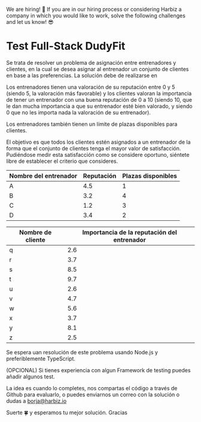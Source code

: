 We are hiring! 🚀 If you are in our hiring process or considering Harbiz a company in which you would like to work, solve the following challenges and let us know! 😎

# Test Full-Stack DudyFit

Se trata de resolver un problema de asignación entre entrenadores y clientes, en la cual se desea asignar al entrenador un conjunto de clientes en base a las preferencias. 
La solución debe de realizarse en 

Los entrenadores tienen una valoración de su reputación entre 0 y 5 (siendo 5, la valoración
más favorable) y los clientes valoran la importancia de tener un entrenador con una buena
reputación de 0 a 10 (siendo 10, que le dan mucha importancia a que su entrenador esté bien
valorado, y siendo 0 que no les importa nada la valoración de su entrenador).

Los entrenadores también tienen un límite de plazas disponibles para clientes.

El objetivo es que todos los clientes estén asignados a un entrenador de la forma que el
conjunto de clientes tenga el mayor valor de satisfacción. Pudiéndose medir esta satisfacción
como se considere oportuno, siéntete libre de establecer el criterio que consideres.



| Nombre del entrenador | Reputación | Plazas disponibles |
|-----------------------|------------|--------------------|
|           A           |    4.5     |          1         |
|           B           |    3.2     |          4         |
|           C           |    1.2     |          3         |
|           D           |    3.4     |          2         |


| Nombre de cliente  | Importancia de la reputación del entrenador |
|--------------------|---------------------------------------------|
|          q         |                     2.6                     |
|          r         |                     3.7                     |
|          s         |                     8.5                     |
|          t         |                     9.7                     |
|          u         |                     2.6                     |
|          v         |                     4.7                     |
|          w         |                     5.6                     |
|          x         |                     3.7                     |
|          y         |                     8.1                     |
|          z         |                     2.5                     |



Se espera uan resolución de este problema usando Node.js y preferiblemente TypeScript.

(OPCIONAL) Si tienes experiencia con algun Framework de testing puedes añadir algunos test.

La idea es cuando lo completes, nos compartas el código a través de Github para
evaluarlo, o puedes enviarnos un correo con la solución o dudas a borja@harbiz.io

Suerte 🍀 y esperamos tu mejor solución. 
Gracias




